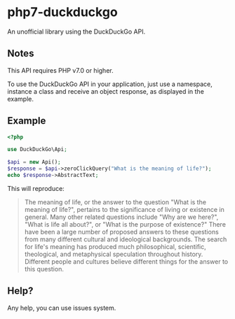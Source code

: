 # php7-duckduckgo
An unofficial library using the DuckDuckGo API.

## Notes

This API requires PHP v7.0 or higher.

To use the DuckDuckGo API in your application, just use a namespace, instance a class and receive an object response, as displayed in the example.

## Example

```php
<?php

use DuckDuckGo\Api;

$api = new Api();
$response = $api->zeroClickQuery("What is the meaning of life?");
echo $response->AbstractText;
```

This will reproduce:
> The meaning of life, or the answer to the question "What is the meaning of life?", pertains to the significance of living or existence in general. Many other related questions include "Why are we here?", "What is life all about?", or "What is the purpose of existence?" There have been a large number of proposed answers to these questions from many different cultural and ideological backgrounds. The search for life's meaning has produced much philosophical, scientific, theological, and metaphysical speculation throughout history. Different people and cultures believe different things for the answer to this question.

## Help?
Any help, you can use issues system.
